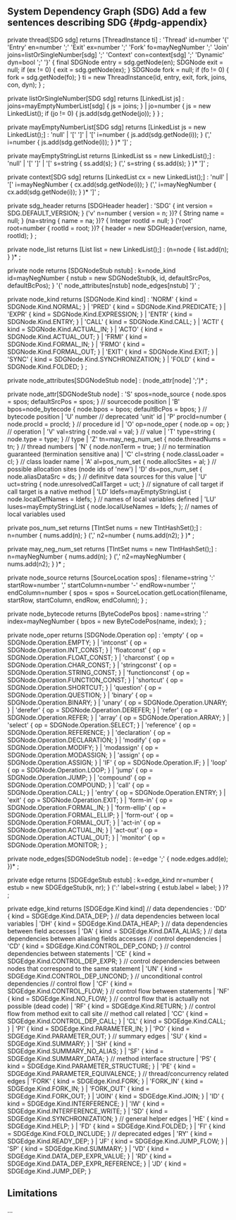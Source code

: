 ## System Dependency Graph (SDG) **Add a few sentences describing SDG** {#pdg-appendix}


private thread[SDG sdg] returns [ThreadInstance ti]
  : 'Thread' id=number '{'
      'Entry'   en=number ';'
      'Exit'    ex=number ';'
      'Fork'    fo=mayNegNumber ';'
      'Join'    joins=listOrSingleNumber[sdg] ';'
      'Context' con=context[sdg] ';'
      'Dynamic' dyn=bool ';'
    '}'
    {
      final SDGNode entry = sdg.getNode(en);
      SDGNode exit = null; if (ex != 0) { exit = sdg.getNode(ex); }
      SDGNode fork = null; if (fo != 0) { fork = sdg.getNode(fo); }
      ti = new ThreadInstance(id, entry, exit, fork, joins, con, dyn);
    }
  ;
  
private listOrSingleNumber[SDG sdg] returns [LinkedList<SDGNode> js]
  : joins=mayEmptyNumberList[sdg] { js = joins; }
  | jo=number {
                js = new LinkedList<SDGNode>();
                if (jo != 0) { js.add(sdg.getNode(jo)); }
              }
  ;

private mayEmptyNumberList[SDG sdg] returns [LinkedList<SDGNode> js = new LinkedList<SDGNode>();]
  : 'null'
  | '[' ']'
  | '[' i=number { js.add(sdg.getNode(i)); } (',' i=number { js.add(sdg.getNode(i)); } )* ']'
  ;
  
private mayEmptyStringList returns [LinkedList<String> ss = new LinkedList<String>();]
  : 'null'
  | '[' ']'
  | '[' s=string { ss.add(s); } (',' s=string { ss.add(s); } )* ']'
  ;
  
private context[SDG sdg] returns [LinkedList<SDGNode> cx = new LinkedList<SDGNode>();]
  : 'null'
  | '[' i=mayNegNumber { cx.add(sdg.getNode(i)); } (',' i=mayNegNumber { cx.add(sdg.getNode(i)); } )* ']'
  ;

private sdg_header returns [SDGHeader header]
  : 'SDG' 
    { int version = SDG.DEFAULT_VERSION; }
      ('v' n=number { version = n; })?
    { String name = null; }
      (na=string { name = na; })? 
    { Integer rootId = null; }
      ('root' root=number { rootId = root; })? 
    { header = new SDGHeader(version, name, rootId); }
  ;

private node_list returns [List<SDGNodeStub> list = new LinkedList<SDGNodeStub>();]
  : (n=node { list.add(n); } )*
  ;

private node returns [SDGNodeStub nstub]
  : k=node_kind id=mayNegNumber { nstub = new SDGNodeStub(k, id, defaultSrcPos, defaultBcPos); } 
    '{' 
      node_attributes[nstub] 
      node_edges[nstub]
    '}'
  ;

private node_kind returns [SDGNode.Kind kind]
  : 'NORM' { kind = SDGNode.Kind.NORMAL; }
  | 'PRED' { kind = SDGNode.Kind.PREDICATE; }
  | 'EXPR' { kind = SDGNode.Kind.EXPRESSION; }
  | 'ENTR' { kind = SDGNode.Kind.ENTRY; }
  | 'CALL' { kind = SDGNode.Kind.CALL; }
  | 'ACTI' { kind = SDGNode.Kind.ACTUAL_IN; }
  | 'ACTO' { kind = SDGNode.Kind.ACTUAL_OUT; }
  | 'FRMI' { kind = SDGNode.Kind.FORMAL_IN; }
  | 'FRMO' { kind = SDGNode.Kind.FORMAL_OUT; }
  | 'EXIT' { kind = SDGNode.Kind.EXIT; }
  | 'SYNC' { kind = SDGNode.Kind.SYNCHRONIZATION; }
  | 'FOLD' { kind = SDGNode.Kind.FOLDED; }
  ;

private node_attributes[SDGNodeStub node]
  : (node_attr[node] ';')*
  ;

private node_attr[SDGNodeStub node]
  : 'S' spos=node_source    { node.spos = spos; defaultSrcPos = spos; } // sourcecode position
  | 'B' bpos=node_bytecode  { node.bpos = bpos; defaultBcPos = bpos; }  // bytecode position
  | 'U' number                                            // deprecated 'unit' id
  | 'P' procId=number       { node.procId = procId; }     // procedure id
  | 'O' op=node_oper        { node.op = op; }             // operation
  | 'V' val=string          { node.val = val; }           // value
  | 'T' type=string         { node.type = type; }         // type
  | 'Z' tn=may_neg_num_set  { node.threadNums = tn; }     // thread numbers
  | 'N'                     { node.nonTerm = true; }      // no termination guaranteed (termination sensitive ana)
  | 'C' cl=string           { node.classLoader = cl; }    // class loader name
  | 'A' al=pos_num_set      { node.allocSites = al; }     // possible allocation sites (node ids of 'new')
  | 'D' ds=pos_num_set      { node.aliasDataSrc = ds; }    // definitve data sources for this value
  | 'U' uct=string          { node.unresolvedCallTarget = uct; } // signature of call target if call target is a native method
  | 'LD' ldefs=mayEmptyStringList {
                              node.localDefNames = ldefs;
                            } // names of local variables defined
  | 'LU' luses=mayEmptyStringList {
                              node.localUseNames = ldefs;
                            }; // names of local variables used

private pos_num_set returns [TIntSet nums = new TIntHashSet();]
  : n=number { nums.add(n); } (',' n2=number { nums.add(n2); } )*
  ;

private may_neg_num_set returns [TIntSet nums = new TIntHashSet();]
  : n=mayNegNumber { nums.add(n); } (',' n2=mayNegNumber { nums.add(n2); } )*
  ;

private node_source returns [SourceLocation spos]
  : filename=string ':' startRow=number ',' startColumn=number '-' endRow=number ',' endColumn=number
      { spos = spos = SourceLocation.getLocation(filename, startRow, startColumn, endRow, endColumn); }
  ;
  
private node_bytecode returns [ByteCodePos bpos]
  : name=string ':' index=mayNegNumber { bpos = new ByteCodePos(name, index); }
  ;

private node_oper returns [SDGNode.Operation op]
  : 'empty'          { op = SDGNode.Operation.EMPTY; }
  | 'intconst'       { op = SDGNode.Operation.INT_CONST; }
  | 'floatconst'     { op = SDGNode.Operation.FLOAT_CONST; }
  | 'charconst'      { op = SDGNode.Operation.CHAR_CONST; }
  | 'stringconst'    { op = SDGNode.Operation.STRING_CONST; }
  | 'functionconst'  { op = SDGNode.Operation.FUNCTION_CONST; }
  | 'shortcut'       { op = SDGNode.Operation.SHORTCUT; }
  | 'question'       { op = SDGNode.Operation.QUESTION; }
  | 'binary'         { op = SDGNode.Operation.BINARY; }
  | 'unary'          { op = SDGNode.Operation.UNARY; }
  | 'derefer'        { op = SDGNode.Operation.DEREFER; }
  | 'refer'          { op = SDGNode.Operation.REFER; }
  | 'array'          { op = SDGNode.Operation.ARRAY; }
  | 'select'         { op = SDGNode.Operation.SELECT; }
  | 'reference'      { op = SDGNode.Operation.REFERENCE; }
  | 'declaration'    { op = SDGNode.Operation.DECLARATION; }
  | 'modify'         { op = SDGNode.Operation.MODIFY; }
  | 'modassign'      { op = SDGNode.Operation.MODASSIGN; }
  | 'assign'         { op = SDGNode.Operation.ASSIGN; }
  | 'IF'             { op = SDGNode.Operation.IF; }
  | 'loop'           { op = SDGNode.Operation.LOOP; }
  | 'jump'           { op = SDGNode.Operation.JUMP; }
  | 'compound'       { op = SDGNode.Operation.COMPOUND; }
  | 'call'           { op = SDGNode.Operation.CALL; }
  | 'entry'          { op = SDGNode.Operation.ENTRY; }
  | 'exit'           { op = SDGNode.Operation.EXIT; }
  | 'form-in'        { op = SDGNode.Operation.FORMAL_IN; }
  | 'form-ellip'     { op = SDGNode.Operation.FORMAL_ELLIP; }
  | 'form-out'       { op = SDGNode.Operation.FORMAL_OUT; }
  | 'act-in'         { op = SDGNode.Operation.ACTUAL_IN; }
  | 'act-out'        { op = SDGNode.Operation.ACTUAL_OUT; }
  | 'monitor'        { op = SDGNode.Operation.MONITOR; }
  ;

private node_edges[SDGNodeStub node]
  : (e=edge ';' { node.edges.add(e); })*
  ;

private edge returns [SDGEdgeStub estub]
  : k=edge_kind nr=number { estub = new SDGEdgeStub(k, nr); } (':' label=string { estub.label = label; } )?
  ;

private edge_kind returns [SDGEdge.Kind kind]
// data dependencies
  : 'DD' { kind = SDGEdge.Kind.DATA_DEP; }            // data dependencies between local variables
  | 'DH' { kind = SDGEdge.Kind.DATA_HEAP; }           // data dependencies between field accesses
  | 'DA' { kind = SDGEdge.Kind.DATA_ALIAS; }          // data dependencies between aliasing fields accesses
// control dependencies
  | 'CD' { kind = SDGEdge.Kind.CONTROL_DEP_COND; }    // control dependencies between statements
  | 'CE' { kind = SDGEdge.Kind.CONTROL_DEP_EXPR; }    // control dependencies between nodes that correspond to the same statement
  | 'UN' { kind = SDGEdge.Kind.CONTROL_DEP_UNCOND; }  // unconditional control dependencies
// control flow
  | 'CF' { kind = SDGEdge.Kind.CONTROL_FLOW; }        // control flow between statements
  | 'NF' { kind = SDGEdge.Kind.NO_FLOW; }             // control flow that is actually not possible (dead code)
  | 'RF' { kind = SDGEdge.Kind.RETURN; }              // control flow from method exit to call site
// method call related
  | 'CC' { kind = SDGEdge.Kind.CONTROL_DEP_CALL; }
  | 'CL' { kind = SDGEdge.Kind.CALL; }
  | 'PI' { kind = SDGEdge.Kind.PARAMETER_IN; }
  | 'PO' { kind = SDGEdge.Kind.PARAMETER_OUT; }
// summary edges
  | 'SU' { kind = SDGEdge.Kind.SUMMARY; }
  | 'SH' { kind = SDGEdge.Kind.SUMMARY_NO_ALIAS; }
  | 'SF' { kind = SDGEdge.Kind.SUMMARY_DATA; }
// method interface structure
  | 'PS' { kind = SDGEdge.Kind.PARAMETER_STRUCTURE; }
  | 'PE' { kind = SDGEdge.Kind.PARAMETER_EQUIVALENCE; }
// thread/concurrency related edges
  | 'FORK' { kind = SDGEdge.Kind.FORK; }
  | 'FORK_IN' { kind = SDGEdge.Kind.FORK_IN; }
  | 'FORK_OUT' { kind = SDGEdge.Kind.FORK_OUT; }
  | 'JOIN' { kind = SDGEdge.Kind.JOIN; }
  | 'ID' { kind = SDGEdge.Kind.INTERFERENCE; }
  | 'IW' { kind = SDGEdge.Kind.INTERFERENCE_WRITE; }
  | 'SD' { kind = SDGEdge.Kind.SYNCHRONIZATION; }
// general helper edges
  | 'HE' { kind = SDGEdge.Kind.HELP; }
  | 'FD' { kind = SDGEdge.Kind.FOLDED; }
  | 'FI' { kind = SDGEdge.Kind.FOLD_INCLUDE; }
// deprecated edges
  | 'RY' { kind = SDGEdge.Kind.READY_DEP; }
  | 'JF' { kind = SDGEdge.Kind.JUMP_FLOW; }
  | 'SP' { kind = SDGEdge.Kind.SUMMARY; }
  | 'VD' { kind = SDGEdge.Kind.DATA_DEP_EXPR_VALUE; }
  | 'RD' { kind = SDGEdge.Kind.DATA_DEP_EXPR_REFERENCE; }
  | 'JD' { kind = SDGEdge.Kind.JUMP_DEP; }


  ## Limitations
  ...